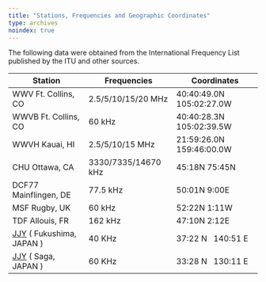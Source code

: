 ```yaml
---
title: "Stations, Frequencies and Geographic Coordinates"
type: archives
noindex: true
---
```


The following data were obtained from the International Frequency List published by the ITU and other sources.

| Station | Frequencies | Coordinates |
| ----- | ----- | ----- |
| WWV Ft. Collins, CO | 2.5/5/10/15/20 MHz | 40:40:49.0N 105:02:27.0W |
| WWVB Ft. Collins, CO | 60 kHz | 40:40:28.3N 105:02:39.5W |
| WWVH Kauai, HI | 2.5/5/10/15 MHz | 21:59:26.0N 159:46:00.0W |
| CHU Ottawa, CA | 3330/7335/14670 kHz | 45:18N 75:45N |
| DCF77 Mainflingen, DE | 77.5 kHz | 50:01N 9:00E |
| MSF Rugby, UK | 60 kHz | 52:22N 1:11W |
| TDF Allouis, FR | 162 kHz | 47:10N 2:12E |
| [JJY](https://jjy.nict.go.jp/jjy/index-e.html) ( Fukushima, JAPAN ) | 40 KHz | 37:22 N &nbsp; 140:51 E |
| [JJY](https://jjy.nict.go.jp/jjy/index-e.html) ( Saga, JAPAN ) | 60 KHz | 33:28 N &nbsp; 130:11 E |